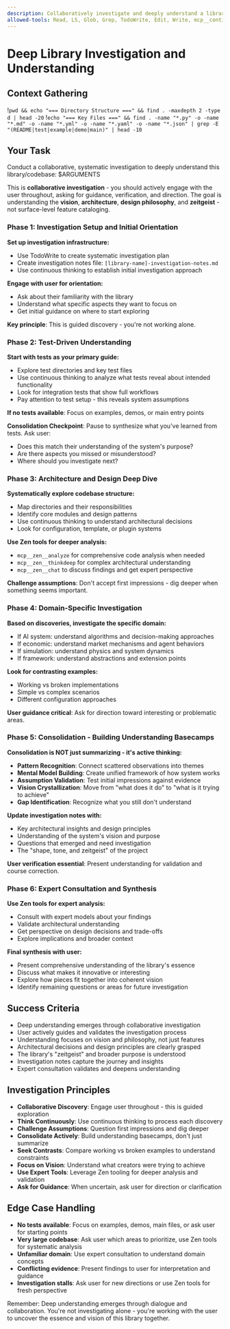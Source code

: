 ```yaml
---
description: Collaboratively investigate and deeply understand a library's architecture, purpose, and design philosophy
allowed-tools: Read, LS, Glob, Grep, TodoWrite, Edit, Write, mcp__continuous-thinking__sequentialthinking, mcp__zen__chat, mcp__zen__thinkdeep, mcp__zen__analyze
---
```


# Deep Library Investigation and Understanding

## Context Gathering
!`pwd && echo "=== Directory Structure ===" && find . -maxdepth 2 -type d | head -20`
!`echo "=== Key Files ===" && find . -name "*.py" -o -name "*.md" -o -name "*.yml" -o -name "*.yaml" -o -name "*.json" | grep -E "(README|test|example|demo|main)" | head -10`

## Your Task
Conduct a collaborative, systematic investigation to deeply understand this library/codebase: $ARGUMENTS

This is **collaborative investigation** - you should actively engage with the user throughout, asking for guidance, verification, and direction. The goal is understanding the **vision**, **architecture**, **design philosophy**, and **zeitgeist** - not surface-level feature cataloging.

### Phase 1: Investigation Setup and Initial Orientation
**Set up investigation infrastructure:**
- Use TodoWrite to create systematic investigation plan
- Create investigation notes file: `[library-name]-investigation-notes.md`
- Use continuous thinking to establish initial investigation approach

**Engage with user for orientation:**
- Ask about their familiarity with the library
- Understand what specific aspects they want to focus on
- Get initial guidance on where to start exploring

**Key principle**: This is guided discovery - you're not working alone.

### Phase 2: Test-Driven Understanding
**Start with tests as your primary guide:**
- Explore test directories and key test files
- Use continuous thinking to analyze what tests reveal about intended functionality
- Look for integration tests that show full workflows
- Pay attention to test setup - this reveals system assumptions

**If no tests available**: Focus on examples, demos, or main entry points

**Consolidation Checkpoint**: Pause to synthesize what you've learned from tests. Ask user:
- Does this match their understanding of the system's purpose?
- Are there aspects you missed or misunderstood?
- Where should you investigate next?

### Phase 3: Architecture and Design Deep Dive
**Systematically explore codebase structure:**
- Map directories and their responsibilities
- Identify core modules and design patterns
- Use continuous thinking to understand architectural decisions
- Look for configuration, template, or plugin systems

**Use Zen tools for deeper analysis:**
- `mcp__zen__analyze` for comprehensive code analysis when needed
- `mcp__zen__thinkdeep` for complex architectural understanding
- `mcp__zen__chat` to discuss findings and get expert perspective

**Challenge assumptions**: Don't accept first impressions - dig deeper when something seems important.

### Phase 4: Domain-Specific Investigation  
**Based on discoveries, investigate the specific domain:**
- If AI system: understand algorithms and decision-making approaches
- If economic: understand market mechanisms and agent behaviors
- If simulation: understand physics and system dynamics
- If framework: understand abstractions and extension points

**Look for contrasting examples:**
- Working vs broken implementations
- Simple vs complex scenarios
- Different configuration approaches

**User guidance critical**: Ask for direction toward interesting or problematic areas.

### Phase 5: Consolidation - Building Understanding Basecamps
**Consolidation is NOT just summarizing - it's active thinking:**
- **Pattern Recognition**: Connect scattered observations into themes
- **Mental Model Building**: Create unified framework of how system works
- **Assumption Validation**: Test initial impressions against evidence
- **Vision Crystallization**: Move from "what does it do" to "what is it trying to achieve"
- **Gap Identification**: Recognize what you still don't understand

**Update investigation notes with:**
- Key architectural insights and design principles
- Understanding of the system's vision and purpose
- Questions that emerged and need investigation
- The "shape, tone, and zeitgeist" of the project

**User verification essential**: Present understanding for validation and course correction.

### Phase 6: Expert Consultation and Synthesis
**Use Zen tools for expert analysis:**
- Consult with expert models about your findings
- Validate architectural understanding
- Get perspective on design decisions and trade-offs
- Explore implications and broader context

**Final synthesis with user:**
- Present comprehensive understanding of the library's essence
- Discuss what makes it innovative or interesting
- Explore how pieces fit together into coherent vision
- Identify remaining questions or areas for future investigation

## Success Criteria
- Deep understanding emerges through collaborative investigation
- User actively guides and validates the investigation process
- Understanding focuses on vision and philosophy, not just features
- Architectural decisions and design principles are clearly grasped
- The library's "zeitgeist" and broader purpose is understood
- Investigation notes capture the journey and insights
- Expert consultation validates and deepens understanding

## Investigation Principles
- **Collaborative Discovery**: Engage user throughout - this is guided exploration
- **Think Continuously**: Use continuous thinking to process each discovery
- **Challenge Assumptions**: Question first impressions and dig deeper
- **Consolidate Actively**: Build understanding basecamps, don't just summarize
- **Seek Contrasts**: Compare working vs broken examples to understand constraints
- **Focus on Vision**: Understand what creators were trying to achieve
- **Use Expert Tools**: Leverage Zen tooling for deeper analysis and validation
- **Ask for Guidance**: When uncertain, ask user for direction or clarification

## Edge Case Handling
- **No tests available**: Focus on examples, demos, main files, or ask user for starting points
- **Very large codebase**: Ask user which areas to prioritize, use Zen tools for systematic analysis
- **Unfamiliar domain**: Use expert consultation to understand domain concepts
- **Conflicting evidence**: Present findings to user for interpretation and guidance
- **Investigation stalls**: Ask user for new directions or use Zen tools for fresh perspective

Remember: Deep understanding emerges through dialogue and collaboration. You're not investigating alone - you're working with the user to uncover the essence and vision of this library together.